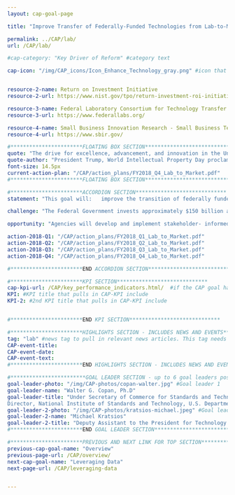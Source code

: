 ```yaml
---
layout: cap-goal-page

title: "Improve Transfer of Federally-Funded Technologies from Lab-to-Market" #page title

permalink: ../CAP/lab/
url: /CAP/lab/

#cap-category: "Key Driver of Reform" #category text

cap-icon: "/img/CAP_icons/Icon_Enhance_Technology_gray.png" #icon that appears next to title


resource-2-name: Return on Investment Initiative
resource-2-url: https://www.nist.gov/tpo/return-investment-roi-initiative

resource-3-name: Federal Laboratory Consortium for Technology Transfer
resource-3-url: https://www.federallabs.org/

resource-4-name: Small Business Innovation Research - Small Business Technology Transfer
resource-4-url: https://www.sbir.gov/

#***********************FLOATING BOX SECTION*****************************
quote: "The drive for excellence, advancement, and innovation in the United States has brought forth significant discoveries, developed life-saving research, and improved the quality of life for millions of Americans." #appears in the gray text box
quote-author: "President Trump, World Intellectual Property Day proclamation"
font-size: 14.5px
current-action-plan: "/CAP/action_plans/FY2018_Q4_Lab_to_Market.pdf"
#***********************FLOATING BOX SECTION*****************************

#***********************ACCORDION SECTION*****************************
statement: "This goal will:   improve the transition of federally funded innovations from the laboratory to the marketplace by reducing the administrative and regulatory burdens for technology transfer and increasing private sector investment in later-stage R&D; develop and implement more effective partnering models and technology transfer mechanisms for Federal agencies; and enhance the effectiveness of technology transfer by improving the methods for evaluating the ROI and economic and national security impacts of federally funded R&D, and using that information to focus efforts on approaches proven to work." #first accordion text

challenge: "The Federal Government invests approximately $150 billion annually1 in research and development (R&D) conducted at Federal laboratories, universities, and other research organizations. For America to maintain its position as the leader in global innovation, bring products to market more quickly, grow the economy, and maintain a strong national security innovation base, it is essential to optimize technology transfer and support programs to increase the return on investment (ROI) from federally funded R&D." #second accordion text

opportunity: "Agencies will develop and implement stakeholder- informed action plans which may include improved Federal practices and policies, regulatory reform, and legislative proposals; increase interactions with private sector experts; identify, share, and adopt best practices for technology transfer; and increase the transfer of federally funded innovations from lab to market." #third accordion text

action-2018-Q1: "/CAP/action_plans/FY2018_Q1_Lab_to_Market.pdf"
action-2018-Q2: "/CAP/action_plans/FY2018_Q2_Lab_to_Market.pdf"
action-2018-Q3: "/CAP/action_plans/FY2018_Q3_Lab_to_Market.pdf"
action-2018-Q4: "/CAP/action_plans/FY2018_Q4_Lab_to_Market.pdf"

#***********************END ACCORDION SECTION*****************************

#***********************KPI SECTION*****************************
cap-kpi-url: /CAP/key_performance_indicators.html/  #if the CAP goal has a KPI, it will appear as a button under the title. The button links to the KPI accordion section
KPI: #KPI title that pulls in CAP-KPI include
KPI-2: #2nd KPI title that pulls in CAP-KPI include


#***********************END KPI SECTION*****************************

#***********************HIGHLIGHTS SECTION - INCLUDES NEWS AND EVENTS*****************************
tag: "lab" #news tag to pull in relevant news articles. This tag needs to be included in the "post" front matter
CAP-event-title:
CAP-event-date:
CAP-event-text:
#***********************END HIGHLIGHTS SECTION - INCLUDES NEWS AND EVENTS*****************************

#************************GOAL LEADER SECTION - up to 6 goal leaders possible by creating up to 6 sections below***************************
goal-leader-photo: "/img/CAP-photos/copan-walter.jpg" #Goal leader 1
goal-leader-name: "Walter G. Copan, Ph.D"
goal-leader-title: "Under Secretary of Commerce for Standards and Technology,
Director, National Institute of Standards and Technology, U.S. Department of Commerce"
goal-leader-2-photo: "/img/CAP-photos/kratsios-michael.jpeg" #Goal leader 2
goal-leader-2-name: "Michael Kratsios"
goal-leader-2-title: "Deputy Assistant to the President for Technology Policy, Office of Science and Technology Policy The White House"
#***********************END GOAL LEADER SECTION*****************************8

#***********************PREVIOUS AND NEXT LINK FOR TOP SECTION*****************************8
previous-cap-goal-name: "Overview"
previous-page-url: /CAP/overview/
next-cap-goal-name: "Leveraging Data"
next-page-url: /CAP/leveraging-data


---  
```

